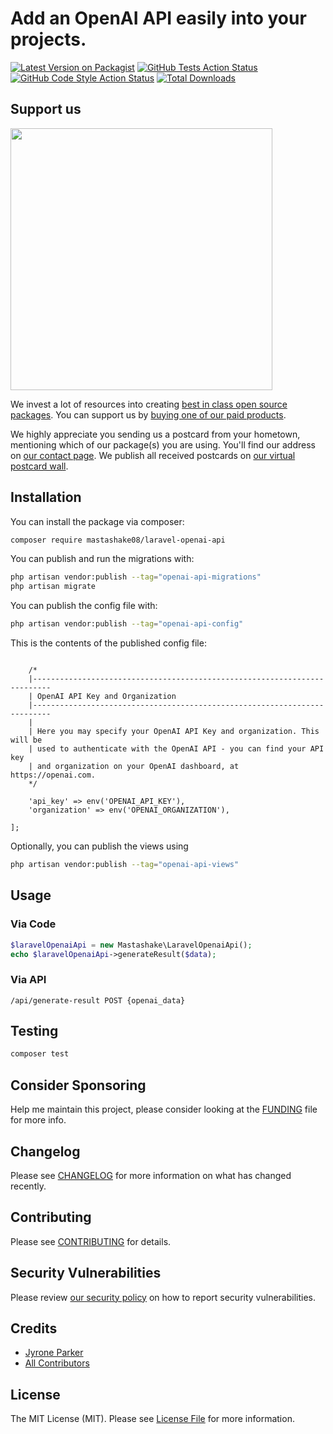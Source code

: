 # Add an OpenAI API easily into your projects.

[![Latest Version on Packagist](https://img.shields.io/packagist/v/mastashake08/laravel-openai-api.svg?style=flat-square)](https://packagist.org/packages/mastashake08/laravel-openai-api)
[![GitHub Tests Action Status](https://img.shields.io/github/actions/workflow/status/mastashake08/laravel-openai-api/run-tests.yml?branch=main&label=tests&style=flat-square)](https://github.com/mastashake08/laravel-openai-api/actions?query=workflow%3Arun-tests+branch%3Amain)
[![GitHub Code Style Action Status](https://img.shields.io/github/actions/workflow/status/mastashake08/laravel-openai-api/fix-php-code-style-issues.yml?branch=main&label=code%20style&style=flat-square)](https://github.com/mastashake08/laravel-openai-api/actions?query=workflow%3A"Fix+PHP+code+style+issues"+branch%3Amain)
[![Total Downloads](https://img.shields.io/packagist/dt/mastashake08/laravel-openai-api.svg?style=flat-square)](https://packagist.org/packages/mastashake08/laravel-openai-api)


## Support us

[<img src="https://github-ads.s3.eu-central-1.amazonaws.com/laravel-openai-api.jpg?t=1" width="419px" />](https://spatie.be/github-ad-click/laravel-openai-api)

We invest a lot of resources into creating [best in class open source packages](https://spatie.be/open-source). You can support us by [buying one of our paid products](https://spatie.be/open-source/support-us).

We highly appreciate you sending us a postcard from your hometown, mentioning which of our package(s) you are using. You'll find our address on [our contact page](https://spatie.be/about-us). We publish all received postcards on [our virtual postcard wall](https://spatie.be/open-source/postcards).

## Installation

You can install the package via composer:

```bash
composer require mastashake08/laravel-openai-api
```

You can publish and run the migrations with:

```bash
php artisan vendor:publish --tag="openai-api-migrations"
php artisan migrate
```

You can publish the config file with:

```bash
php artisan vendor:publish --tag="openai-api-config"
```

This is the contents of the published config file:

```return [

    /*
    |--------------------------------------------------------------------------
    | OpenAI API Key and Organization
    |--------------------------------------------------------------------------
    |
    | Here you may specify your OpenAI API Key and organization. This will be
    | used to authenticate with the OpenAI API - you can find your API key
    | and organization on your OpenAI dashboard, at https://openai.com.
    */

    'api_key' => env('OPENAI_API_KEY'),
    'organization' => env('OPENAI_ORGANIZATION'),

];
```

Optionally, you can publish the views using

```bash
php artisan vendor:publish --tag="openai-api-views"
```

## Usage

### Via Code
```php
$laravelOpenaiApi = new Mastashake\LaravelOpenaiApi();
echo $laravelOpenaiApi->generateResult($data);
```
### Via API
```
/api/generate-result POST {openai_data}
```


## Testing

```bash
composer test
```

## Consider Sponsoring
Help me maintain this project, please consider looking at the [FUNDING](./github/FUNDING.yml) file for more info.

## Changelog

Please see [CHANGELOG](CHANGELOG.md) for more information on what has changed recently.

## Contributing

Please see [CONTRIBUTING](CONTRIBUTING.md) for details.

## Security Vulnerabilities

Please review [our security policy](../../security/policy) on how to report security vulnerabilities.

## Credits

- [Jyrone Parker](https://github.com/mastashake08)
- [All Contributors](../../contributors)

## License

The MIT License (MIT). Please see [License File](LICENSE.md) for more information.
